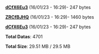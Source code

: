 [**dCfX6Eu3**](/data/dCfX6Eu3.txt) (16/01/23 - 16:29)- 247 bytes

[**ZRCfBJHQ**](/data/ZRCfBJHQ.txt) (16/01/23 - 16:29)- 1460 bytes

[**dCfX6Eu3**](/data/dCfX6Eu3.txt) (16/01/23 - 16:29)- 247 bytes

**Total Datas**: 4701

**Total Size**: 29.51 MB / 29.5 MB
